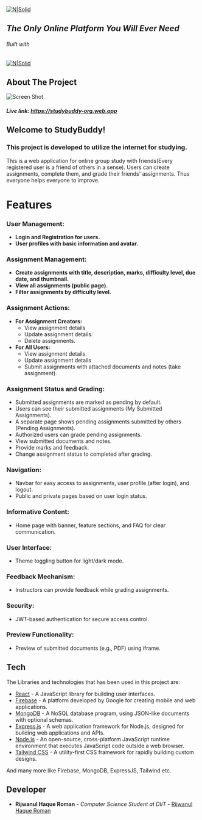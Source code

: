 [![N|Solid](https://i.ibb.co/BKwQZVH/logo.png)](https://studybuddy-org.web.app)

## _The Only Online Platform You Will Ever Need_

###### Built with

[![N|Solid](https://i.postimg.cc/G36GC0fM/react.png)](https://react.dev/)

## About The Project

![Screen Shot](https://i.ibb.co/HDhdzWy/stydy-Buddy.png)

##### Live link: https://studybuddy-org.web.app

## Welcome to StudyBuddy!

### This project is developed to utilize the internet for studying.

This is a web application for online group study with friends(Every registered user is a friend of others in a sense). Users can create assignments, complete them, and grade their friends' assignments. Thus everyone helps everyone to improve.

# Features

### User Management:

- **Login and Registration for users.**
- **User profiles with basic information and avatar.**

### Assignment Management:

- **Create assignments with title, description, marks, difficulty level, due date, and thumbnail.**
- **View all assignments (public page).**
- **Filter assignments by difficulty level.**

### Assignment Actions:

- **For Assignment Creators:**
  - View assignment details
  - Update assignment details.
  - Delete assignments.
- **For All Users:**
  - View assignment details.
  - Update assignment details
  - Submit assignments with attached documents and notes (take assignment).

### Assignment Status and Grading:

- Submitted assignments are marked as pending by default.
- Users can see their submitted assignments (My Submitted Assignments).
- A separate page shows pending assignments submitted by others (Pending Assignments).
- Authorized users can grade pending assignments.
- View submitted documents and notes.
- Provide marks and feedback.
- Change assignment status to completed after grading.

### Navigation:

- Navbar for easy access to assignments, user profile (after login), and logout.
- Public and private pages based on user login status.

### Informative Content:

- Home page with banner, feature sections, and FAQ for clear communication.

### User Interface:

- Theme toggling button for light/dark mode.

### Feedback Mechanism:

- Instructors can provide feedback while grading assignments.

### Security:

- JWT-based authentication for secure access control.

### Preview Functionality:

- Preview of submitted documents (e.g., PDF) using iframe.

## Tech

The Libraries and technologies that has been used in this project are:

- [React](https://reactjs.org/) - A JavaScript library for building user interfaces.
- [Firebase](https://firebase.google.com/) - A platform developed by Google for creating mobile and web applications.
- [MongoDB](https://www.mongodb.com/) - A NoSQL database program, using JSON-like documents with optional schemas.
- [Express.js](https://expressjs.com/) - A web application framework for Node.js, designed for building web applications and APIs.
- [Node.js](https://nodejs.org/) - An open-source, cross-platform JavaScript runtime environment that executes JavaScript code outside a web browser.
- [Tailwind CSS](https://tailwindcss.com/) - A utility-first CSS framework for rapidly building custom designs.

And many more like Firebase, MongoDB, ExpressJS, Tailwind etc.

## Developer

- **Rijwanul Haque Roman** - _Computer Science Student at DIIT_ - [Rijwanul Haque Roman](https://github.com/Rijwanul-Haque-Roman)
